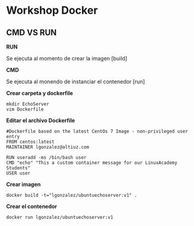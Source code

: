 # Workshop Docker 

## CMD VS RUN

**RUN**

Se ejecuta al momento de crear la imagen [build]

**CMD**

Se ejecuta al monendo de instanciar el contenedor [run]

**Crear carpeta y dockerfile**

	mkdir EchoServer
    vim Dockerfile

**Editar el archivo Dockerfile**

    #Dockerfile based on the latest CentOs 7 Image - non-privileged user entry
    FROM centos:latest
    MAINTAINER lgonzalez@altiuz.com

    RUN useradd -ms /bin/bash user
    CMD "echo" "This a custom container message for our LinuxAcademy Students"
    USER user
    
**Crear imagen**

    docker build -t="lgonzalez/ubuntuechoserver:v1" .

**Crear el contenedor**

    docker run lgonzalez/ubuntuechoserver:v1